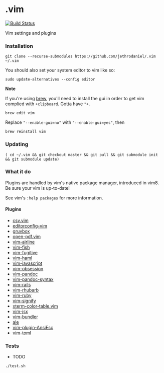 # .vim

[![Build Status](https://travis-ci.com/jethrodaniel/.vim.svg?branch=master)](https://travis-ci.com/jethrodaniel/.vim)

Vim settings and plugins

### Installation

```
git clone --recurse-submodules https://github.com/jethrodaniel/.vim ~/.vim
```

You should also set your system editor to vim like so:

```
sudo update-alternatives --config editor
```

**Note**

If you're using [brew](https://brew.sh/), you'll need to install the gui in
order to get vim complied with `+clipboard`. Gotta have `"+`.

```
brew edit vim
```

Replace `"--enable-gui=no"` with `"--enable-gui=yes"`, then

```
brew reinstall vim
```

### Updating

```
( cd ~/.vim && git checkout master && git pull && git submodule init && git submodule update)
```

### What it do

Plugins are handled by vim's native package manager, introduced in vim8. Be sure your vim is up-to-date!

See vim's `:help packages` for more information.

#### Plugins

- [csv.vim](https://github.com/chrisbra/csv.vim)
- [editorconfig-vim](https://github.com/editorconfig/editorconfig-vim.git)
- [gruvbox](https://github.com/morhetz/gruvbox.git)
- [open-pdf.vim](https://github.com/rhysd/open-pdf.vim.git)
- [vim-airline](https://github.com/vim-airline/vim-airline.git)
- [vim-fish](https://github.com/dag/vim-fish.git)
- [vim-fugitive](https://github.com/tpope/vim-fugitive.git)
- [vim-haml](https://github.com/tpope/vim-haml.git)
- [vim-javascript](https://github.com/pangloss/vim-javascript.git)
- [vim-obsession](https://github.com/tpope/vim-obsession.git)
- [vim-pandoc](https://github.com/vim-pandoc/vim-pandoc.git)
- [vim-pandoc-syntax](https://github.com/vim-pandoc/vim-pandoc-syntax.git)
- [vim-rails](https://github.com/tpope/vim-rails.git)
- [vim-rhubarb](https://github.com/tpope/vim-rhubarb.git)
- [vim-ruby](https://github.com/vim-ruby/vim-ruby.git)
- [vim-signify](https://github.com/mhinz/vim-signify.git)
- [xterm-color-table.vim](https://github.com/guns/xterm-color-table.vim.git)
- [vim-jsx](https://github.com/mxw/vim-jsx.git)
- [vim-bundler](https://github.com/tpope/vim-bundler.git)
- [ale](https://github.com/w0rp/ale.git)
- [vim-plugin-AnsiEsc](https://github.com/powerman/vim-plugin-AnsiEsc.git)
- [vim-toml](https://github.com/cespare/vim-toml.git)

### Tests

- TODO

```
./test.sh
```
